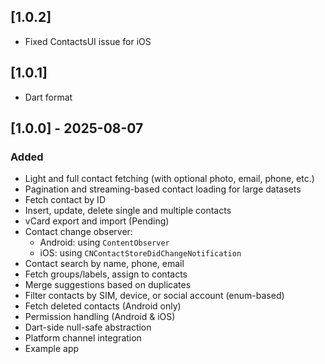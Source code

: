 ## [1.0.2]

- Fixed ContactsUI issue for iOS

## [1.0.1]

- Dart format

## [1.0.0] - 2025-08-07

### Added

- Light and full contact fetching (with optional photo, email, phone, etc.)
- Pagination and streaming-based contact loading for large datasets
- Fetch contact by ID
- Insert, update, delete single and multiple contacts
- vCard export and import (Pending)
- Contact change observer:
    - Android: using `ContentObserver`
    - iOS: using `CNContactStoreDidChangeNotification`
- Contact search by name, phone, email
- Fetch groups/labels, assign to contacts
- Merge suggestions based on duplicates
- Filter contacts by SIM, device, or social account (enum-based)
- Fetch deleted contacts (Android only)
- Permission handling (Android & iOS)
- Dart-side null-safe abstraction
- Platform channel integration
- Example app
